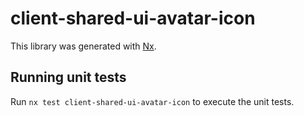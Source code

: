 # client-shared-ui-avatar-icon

This library was generated with [Nx](https://nx.dev).

## Running unit tests

Run `nx test client-shared-ui-avatar-icon` to execute the unit tests.
